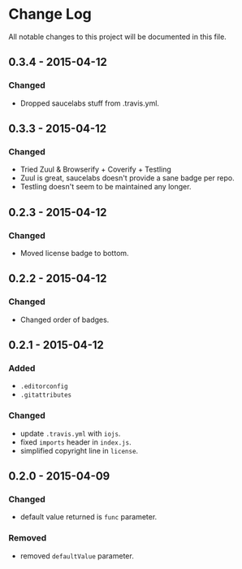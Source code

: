 # Change Log
All notable changes to this project will be documented in this file.

## 0.3.4 - 2015-04-12
### Changed
- Dropped saucelabs stuff from .travis.yml.

## 0.3.3 - 2015-04-12
### Changed
- Tried Zuul & Browserify + Coverify + Testling
- Zuul is great, saucelabs doesn't provide a sane badge per repo.
- Testling doesn't seem to be maintained any longer.

## 0.2.3 - 2015-04-12
### Changed
- Moved license badge to bottom.

## 0.2.2 - 2015-04-12
### Changed
- Changed order of badges.

## 0.2.1 - 2015-04-12
### Added
- `.editorconfig`
- `.gitattributes`

### Changed
- update `.travis.yml` with `iojs`.
- fixed `imports` header in `index.js`.
- simplified copyright line in `license`.

## 0.2.0 - 2015-04-09
### Changed
- default value returned is `func` parameter.

### Removed
- removed `defaultValue` parameter.
